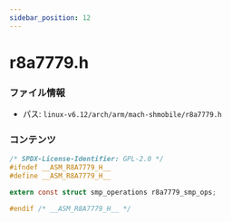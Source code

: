 ```yaml
---
sidebar_position: 12
---
```

# r8a7779.h

### ファイル情報

- パス: `linux-v6.12/arch/arm/mach-shmobile/r8a7779.h`

### コンテンツ

```h
/* SPDX-License-Identifier: GPL-2.0 */
#ifndef __ASM_R8A7779_H__
#define __ASM_R8A7779_H__

extern const struct smp_operations r8a7779_smp_ops;

#endif /* __ASM_R8A7779_H__ */

```
